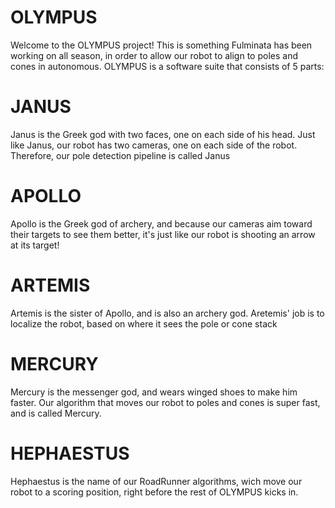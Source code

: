 # OLYMPUS

Welcome to the OLYMPUS project! This is something Fulminata has been working on all season, in order to allow our robot to align to poles and cones in autonomous. OLYMPUS is a software suite that consists of 5 parts:
# JANUS
Janus is the Greek god with two faces, one on each side of his head. Just like Janus, our robot has two cameras, one on each side of the robot. Therefore, our pole detection pipeline is called Janus
# APOLLO
Apollo is the Greek god of archery, and because our cameras aim toward their targets to see them better, it's just like our robot is shooting an arrow at its target!
# ARTEMIS
Artemis is the sister of Apollo, and is also an archery god. Aretemis' job is to localize the robot, based on where it sees the pole or cone stack
# MERCURY
Mercury is the messenger god, and wears winged shoes to make him faster. Our algorithm that moves our robot to poles and cones is super fast, and is called Mercury.
# HEPHAESTUS
Hephaestus is the name of our RoadRunner algorithms, wich move our robot to a scoring position, right before the rest of OLYMPUS kicks in.
